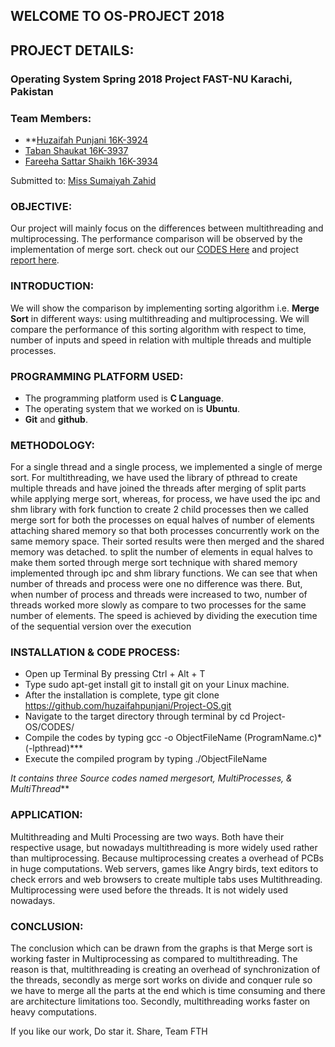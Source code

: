 ## WELCOME TO OS-PROJECT 2018
## PROJECT DETAILS:

### Operating System Spring 2018 Project FAST-NU Karachi, Pakistan

### Team Members: 
- **[Huzaifah Punjani 16K-3924](https://github.com/huzaifahpunjani)
- [Taban Shaukat 16K-3937](https://github.com/tabanshaukat)
- [Fareeha Sattar Shaikh 16K-3934](https://github.com/Fareeha-Sattar)

Submitted to: [Miss Sumaiyah Zahid](https://github.com/sumaiyah-zahid)

### OBJECTIVE:
Our project will mainly focus on the differences between multithreading and multiprocessing. The performance comparison will be observed by the implementation of merge sort. check out our [CODES Here](https://github.com/huzaifahpunjani/Project-OS/tree/master/Source-Code) and project [report here](https://github.com/huzaifahpunjani/Project-OS/blob/master/OS_PROJECT_REPORT_16K3924_16K3934_16K3937.docx).

### INTRODUCTION:
We will show the comparison by implementing sorting algorithm i.e. **Merge Sort** in different ways: using multithreading and multiprocessing. We will compare the performance of this sorting algorithm with respect to time, number of inputs and speed in relation with multiple threads and multiple processes.

### PROGRAMMING PLATFORM USED:
- The programming platform used is **C Language**.
- The operating system that we worked on is **Ubuntu**.
- **Git** and **github**.

### METHODOLOGY:
For a single thread and a single process, we implemented a single of merge sort.
For multithreading, we have used the library of pthread to create multiple threads and have joined the threads after merging of split parts while applying merge sort, whereas, for process, we have used the ipc and shm library with fork function to create 2 child processes then we called merge sort for both the processes on equal halves of number of elements attaching shared memory so that both processes concurrently work on the same memory space. Their sorted results were then merged and the shared memory was detached.
to split the number of elements in equal halves to make them sorted through merge sort technique with shared memory implemented through ipc and shm library functions. We can see that when number of threads and process were one no difference was there. But, when number of process and threads were increased to two, number of threads worked more slowly as compare to two processes for the same number of elements. The speed is achieved by dividing the execution time of the sequential version over the execution

### INSTALLATION & CODE PROCESS:

- Open up Terminal By pressing Ctrl + Alt + T
- Type sudo apt-get install git to install git on your Linux machine.
- After the installation is complete, type git clone https://github.com/huzaifahpunjani/Project-OS.git
- Navigate to the target directory through terminal by cd Project-OS/CODES/
- Compile the codes by typing gcc -o ObjectFileName (ProgramName.c)* (-lpthread)***
- Execute the compiled program by typing ./ObjectFileName

*It contains three Source codes named mergesort, MultiProcesses, & MultiThread***

### APPLICATION:
Multithreading and Multi Processing are two ways. Both have their respective usage, but nowadays multithreading is more widely used rather than multiprocessing. Because multiprocessing creates a overhead of PCBs in huge computations. 
Web servers, games like Angry birds, text editors to check errors and web browsers to create multiple tabs uses Multithreading.
Multiprocessing were used before the threads. It is not widely used nowadays. 

### CONCLUSION:
The conclusion which can be drawn from the graphs is that Merge sort is working faster in Multiprocessing as compared to multithreading. The reason is that, multithreading is creating an overhead of synchronization of the threads, secondly as merge sort works on divide and conquer rule so we have to merge all the parts at the end which is time consuming and there are architecture limitations too. Secondly, multithreading works faster on heavy computations. 

If you like our work, Do star it.
Share,
Team FTH
